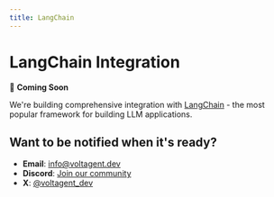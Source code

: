 ```yaml
---
title: LangChain
---
```


# LangChain Integration

🚧 **Coming Soon**

We're building comprehensive integration with [LangChain](https://github.com/langchain-ai/langchain) - the most popular framework for building LLM applications.

## Want to be notified when it's ready?

- **Email**: [info@voltagent.dev](mailto:info@voltagent.dev)
- **Discord**: [Join our community](https://s.voltagent.dev/discord)
- **X**: [@voltagent_dev](https://x.com/voltagent_dev)
